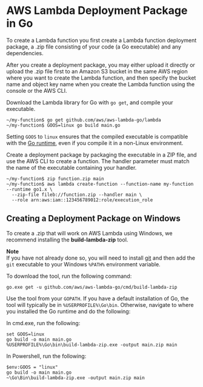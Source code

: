 # AWS Lambda Deployment Package in Go<a name="golang-package"></a>

To create a Lambda function you first create a Lambda function deployment package, a \.zip file consisting of your code \(a Go executable\) and any dependencies\.

After you create a deployment package, you may either upload it directly or upload the \.zip file first to an Amazon S3 bucket in the same AWS region where you want to create the Lambda function, and then specify the bucket name and object key name when you create the Lambda function using the console or the AWS CLI\.

Download the Lambda library for Go with `go get`, and compile your executable\.

```
~/my-function$ go get github.com/aws/aws-lambda-go/lambda
~/my-function$ GOOS=linux go build main.go
```

Setting `GOOS` to `linux` ensures that the compiled executable is compatible with the [Go runtime](lambda-runtimes.md), even if you compile it in a non\-Linux environment\.

Create a deployment package by packaging the executable in a ZIP file, and use the AWS CLI to create a function\. The handler parameter must match the name of the executable containing your handler\.

```
~/my-function$ zip function.zip main
~/my-function$ aws lambda create-function --function-name my-function --runtime go1.x \
  --zip-file fileb://function.zip --handler main \
  --role arn:aws:iam::123456789012:role/execution_role
```

## Creating a Deployment Package on Windows<a name="golang-package-windows"></a>

To create a \.zip that will work on AWS Lambda using Windows, we recommend installing the **build\-lambda\-zip** tool\.

**Note**  
If you have not already done so, you will need to install [git](https://git-scm.com/) and then add the `git` executable to your Windows `%PATH%` environment variable\.

To download the tool, run the following command:

```
go.exe get -u github.com/aws/aws-lambda-go/cmd/build-lambda-zip
```

Use the tool from your `GOPATH`\. If you have a default installation of Go, the tool will typically be in `%USERPROFILE%\Go\bin`\. Otherwise, navigate to where you installed the Go runtime and do the following:

In cmd\.exe, run the following:

```
set GOOS=linux
go build -o main main.go
%USERPROFILE%\Go\bin\build-lambda-zip.exe -output main.zip main
```

In Powershell, run the following:

```
$env:GOOS = "linux"
go build -o main main.go
~\Go\Bin\build-lambda-zip.exe -output main.zip main
```